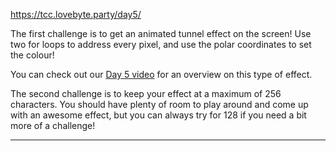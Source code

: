 https://tcc.lovebyte.party/day5/

The first challenge is to get an animated tunnel effect on the screen! Use two for loops to address every pixel, and use the polar coordinates to set the colour!

You can check out our [Day 5 video](https://www.youtube.com/watch?v=kkTebg0gNNU) for an overview on this type of effect.

The second challenge is to keep your effect at a maximum of 256 characters. You should have plenty of room to play around and come up with an awesome effect, but you can always try for 128 if you need a bit more of a challenge!

-----
